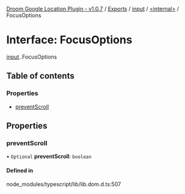 [Droom Google Location Plugin - v1.0.7](../README.md) / [Exports](../modules.md) / [input](../modules/input.md) / [<internal\>](../modules/input._internal_.md) / FocusOptions

# Interface: FocusOptions

[input](../modules/input.md).[<internal>](../modules/input._internal_.md).FocusOptions

## Table of contents

### Properties

- [preventScroll](input._internal_.FocusOptions.md#preventscroll)

## Properties

### preventScroll

• `Optional` **preventScroll**: `boolean`

#### Defined in

node_modules/typescript/lib/lib.dom.d.ts:507
